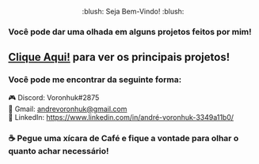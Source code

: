 

<p align="center">
  :blush: Seja Bem-Vindo! :blush:
</p>

### Você pode dar uma olhada em alguns projetos feitos por mim!


## [Clique Aqui!](https://github.com/andre-voronhuk/INDICE/blob/master/README.md) para ver os principais projetos!


### Você pode me encontrar da seguinte forma:

:video_game: Discord: Voronhuk#2875<br>
:e-mail: Gmail: andrevoronhuk@gmail.com<br>
💼 LinkedIn: https://www.linkedin.com/in/andré-voronhuk-3349a11b0/

### :coffee: Pegue uma xícara de Café e fique a vontade para olhar o quanto achar necessário!



<!--
**andre-voronhuk/andre-voronhuk** is a ✨ _special_ ✨ repository because its `README.md` (this file) appears on your GitHub profile.






- Here are some ideas to get you started:

- 🔭 I’m currently working on ...
- 🌱 I’m currently learning ...
- 👯 I’m looking to collaborate on ...
- 🤔 I’m looking for help with ...
- 💬 Ask me about ...
- 📫 How to reach me: ...
- 😄 Pronouns: ...
- ⚡ Fun fact: ...
-->
